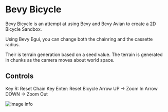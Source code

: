 # Bevy Bicycle

Bevy Bicycle is an attempt at using Bevy and Bevy Avian to create a 2D Bicycle Sandbox.

Using Bevy Egui, you can change both the chainring and the cassette radius.

Their is terrain generation based on a seed value. The terrain is generated in chunks as the camera moves about world space.

## Controls

Key R: Reset Chain
Key Enter: Reset Bicycle
Arrow UP -> Zoom In
Arrow DOWN -> Zoom Out

![image info](./screencaps/chain-stability.gif)
